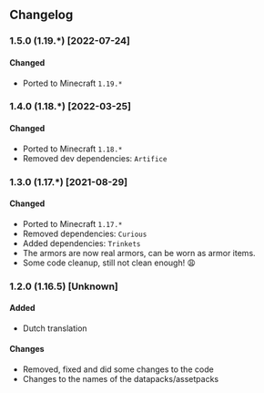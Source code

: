 ## Changelog

### 1.5.0 (1.19.*) [2022-07-24]
#### Changed
  - Ported to Minecraft `1.19.*`

### 1.4.0 (1.18.*) [2022-03-25]
#### Changed
  - Ported to Minecraft `1.18.*`
  - Removed dev dependencies: `Artifice`

### 1.3.0 (1.17.*) [2021-08-29]
#### Changed
- Ported to Minecraft `1.17.*`
- Removed dependencies: `Curious`
- Added dependencies: `Trinkets`
- The armors are now real armors, can be worn as armor items.
- Some code cleanup, still not clean enough! 😩

### 1.2.0 (1.16.5) [Unknown]
#### Added
- Dutch translation

#### Changes
- Removed, fixed and did some changes to the code
- Changes to the names of the datapacks/assetpacks
